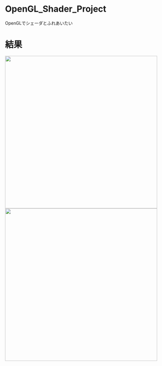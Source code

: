 # OpenGL_Shader_Project

OpenGLでシェーダとふれあいたい


# 結果

<img src="001.gif" width="500">

<img src="002.gif" width="500">

